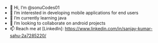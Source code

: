 - 👋 Hi, I’m @sonuCodes01
- 👀 I’m interested in developing mobile applications for end users
- 🌱 I’m currently learning java
- 💞️ I’m looking to collaborate on android projects
- 📫 Reach me at [LinkedIn]: https://www.linkedin.com/in/sanjay-kumar-sahu-2a7285220/

<!---
sonuCodes01/sonuCodes01 is a ✨ special ✨ repository because its `README.md` (this file) appears on your GitHub profile.
You can click the Preview link to take a look at your changes.
--->
